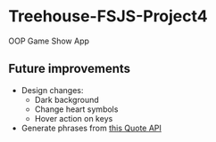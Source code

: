 # Treehouse-FSJS-Project4
OOP Game Show App

## Future improvements
- Design changes:
    - Dark background
    - Change heart symbols
    - Hover action on keys
- Generate phrases from [this Quote API](https://theysaidso.com/api/#random)